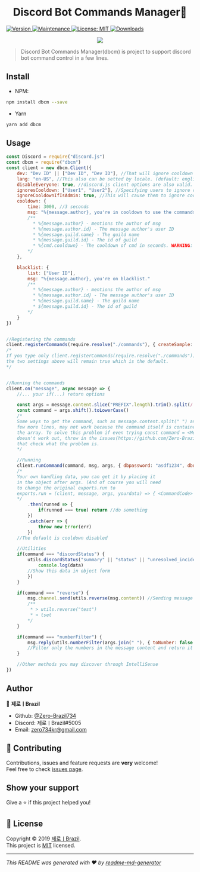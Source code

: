 <h1 align="center">Discord Bot Commands Manager🤖</h1>
<p>
  <a href="https://www.npmjs.com/package/dbcm" target="_blank">
    <img alt="Version" src="https://img.shields.io/npm/v/dbcm.svg">
  </a>
  <a href="https://github.com/Zero-Brazil734/dbcm/graphs/commit-activity" target="_blank">
    <img alt="Maintenance" src="https://img.shields.io/badge/Maintained%3F-yes-green.svg" />
  </a>
  <a href="https://github.com/Zero-Brazil734/dbcm/blob/master/LICENSE" target="_blank">
    <img alt="License: MIT" src="https://img.shields.io/github/license/Zero-Brazil734/dbcm" />
  </a>
  <a href="https://npmcharts.com/compare/dbcm?minimal=true" target="_blank">
    <img alt="Downloads" src="https://img.shields.io/npm/dm/dbcm.svg">
  </a>
</p>
<div><center><a href="https://nodei.co/npm/dbcm"><img src="https://nodei.co/npm-dl/dbcm.png"></a></div>

> Discord Bot Commands Manager(dbcm) is project to support discord bot command control in a few lines.

## Install

- NPM:
```sh
npm install dbcm --save
```

- Yarn
```sh
yarn add dbcm
```

## Usage

```js
const Discord = require("discord.js")
const dbcm = require("dbcm")
const client = new dbcm.Client({
    dev: "Dev ID" || ["Dev ID", "Dev ID"], //That will ignore cooldown and blacklist.
    lang: "en-US", //This also can be setted by locale. (default: english) Supported languages: kr(korean), en(english) and pt(portuguese-brazil)
    disableEveryone: true, //discord.js client options are also valid.
    ignoresCooldown: ["User1", "User2"], //Specifying users to ignore cooldowns
    ignoreCooldownIfIsAdmin: true, //This will cause them to ignore cooldowns if they have admin permission
    cooldown: {
        time: 3000, //3 seconds
        msg: "%{message.author}, you're in cooldown to use the commands."
        /**
          * %{message.author} - mentions the author of msg
          * %{message.author.id} - The message author's user ID
          * %{message.guild.name} - The guild name
          * %{message.guild.id} - The id of guild
          * %{cmd.cooldown} - The cooldown of cmd in seconds. WARNING: That will appear in String type. Please use client.cooltime to get in Number type
        */
    },

    blacklist: {
        list: ["User ID"],
        msg: "%{message.author}, you're on blacklist."
        /**
          * %{message.author} - mentions the author of msg
          * %{message.author.id} - The message author's user ID
          * %{message.guild.name} - The guild name
          * ${message.guild.id} - The id of guild
        */
    }
})


//Registering the commands
client.registerCommands(require.resolve("./commands"), { createSample: true, jsFilter: true }) 
/*
If you type only client.registerCommands(require.resolve("./commands")), 
the two settings above will remain true which is the default.
*/


//Running the commands
client.on("message", async message => {
    //... your if(...) return options

    const args = message.content.slice("PREFIX".length).trim().split(/ +/g)
    const command = args.shift().toLowerCase()
    /*
    Some ways to get the command, such as message.content.split(" ") and a 
    few more lines, may not work because the command itself is contained in 
    the array. To solve this problem if even trying const command = <MessageArray>.shift() 
    doesn't work out, throw in the issues(https://github.com/Zero-Brazil734/dbcm/issues) 
    that check what the problem is.
    */

    //Running
    client.runCommand(command, msg, args, { dbpassword: "asdf1234", dbuser: "Anonymous" }) 
    /*
    Your own handling data, you can get it by placing it 
    in the object after args. (And of course you will need 
    to change the original exports.run to 
    exports.run = (client, message, args, yourdata) => { <CommandCode> })
    */
        .then(runned => {
            if(runned === true) return //do something
        })
        .catch(err => {
            throw new Error(err)
        })
    //The default is cooldown disabled

    //Utilities
    if(command === "discordStatus") { 
        utils.discordStatus("summary" || "status" || "unresolved_incidents" || "all_incidents" || "upcoming_maintenances" || "active_maintenances" || "all_maintenances", data => { //callback of the datas found
            console.log(data) 
        //Show this data in object form
        })
    }

    if(command === "reverse") { 
        msg.channel.send(utils.reverse(msg.content)) //Sending message with the message reversed of what you sent.
        /**
         * > utils.reverse("test")
         * > tset
        */
    }

    if(command === "numberFilter") {
        msg.reply(utils.numberFilter(args.join(" "), { toNumber: false }) //toNumber's default: false
        //Filter only the numbers in the message content and return it
    }

    //Other methods you may discover through IntelliSense
})
```

## Author

👤 **제로ㅣBrazil**

* Github: [@Zero-Brazil734](https://github.com/Zero-Brazil734)
* Discord: 제로ㅣBrazil#5005
* Email: zero734kr@gmail.com

## 🤝 Contributing

Contributions, issues and feature requests are **very** welcome!<br />Feel free to check [issues page](https://github.com/Zero-Brazil734/dbcm/issues).

## Show your support

Give a ⭐️ if this project helped you!

## 📝 License

Copyright © 2019 [제로ㅣBrazil](https://github.com/Zero-Brazil734).<br />
This project is [MIT](https://github.com/Zero-Brazil734/dbcm/blob/master/LICENSE) licensed.

***
_This README was generated with ❤️ by [readme-md-generator](https://github.com/kefranabg/readme-md-generator)_
